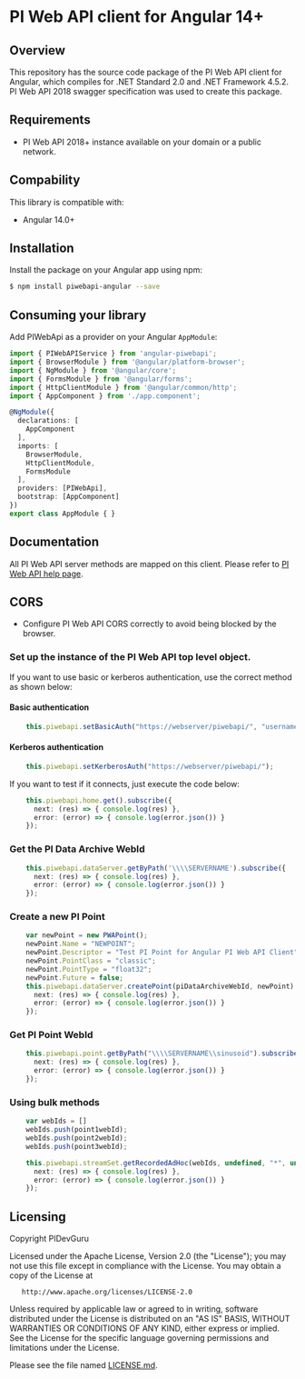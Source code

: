 PI Web API client for Angular 14+
===

## Overview
This repository has the source code package of the PI Web API client for Angular, which compiles for .NET Standard 2.0 and .NET Framework 4.5.2. PI Web API 2018 swagger specification was used to create this package.


## Requirements

 - PI Web API 2018+ instance available on your domain or a public network.


## Compability

This library is compatible with:

 - Angular 14.0+

## Installation

Install the package on your Angular app using npm:

```bash
$ npm install piwebapi-angular --save
```

## Consuming your library

Add PIWebApi as a provider on your Angular `AppModule`:

```typescript
import { PIWebAPIService } from 'angular-piwebapi';
import { BrowserModule } from '@angular/platform-browser';
import { NgModule } from '@angular/core';
import { FormsModule } from '@angular/forms';
import { HttpClientModule } from '@angular/common/http';
import { AppComponent } from './app.component';

@NgModule({
  declarations: [
    AppComponent
  ],
  imports: [
    BrowserModule,
    HttpClientModule,
    FormsModule
  ],
  providers: [PIWebApi],
  bootstrap: [AppComponent]
})
export class AppModule { }

```

## Documentation

All PI Web API server methods are mapped on this client. Please refer to [PI Web API help page](https://docs.aveva.com/bundle/pi-web-api-reference/page/help). 

## CORS

- Configure PI Web API CORS correctly to avoid being blocked by the browser.
 

### Set up the instance of the PI Web API top level object.

If you want to use basic or kerberos authentication, use the correct method as shown below:

#### Basic authentication

```typescript
    this.piwebapi.setBasicAuth("https://webserver/piwebapi/", "username", "password");
``` 

#### Kerberos authentication

```typescript
    this.piwebapi.setKerberosAuth("https://webserver/piwebapi/");
``` 

If you want to test if it connects, just execute the code below:

```typescript
    this.piwebapi.home.get().subscribe({
      next: (res) => { console.log(res) }, 
      error: (error) => { console.log(error.json()) }
    });
``` 

### Get the PI Data Archive WebId

```typescript
    this.piwebapi.dataServer.getByPath('\\\\SERVERNAME').subscribe({
      next: (res) => { console.log(res) }, 
      error: (error) => { console.log(error.json()) }
    });
```

### Create a new PI Point

```typescript
    var newPoint = new PWAPoint();
    newPoint.Name = "NEWPOINT";
    newPoint.Descriptor = "Test PI Point for Angular PI Web API Client";
    newPoint.PointClass = "classic";
    newPoint.PointType = "float32";
    newPoint.Future = false;
    this.piwebapi.dataServer.createPoint(piDataArchiveWebId, newPoint).subscribe({
      next: (res) => { console.log(res) }, 
      error: (error) => { console.log(error.json()) }
    });    
```

### Get PI Point WebId

```typescript
    this.piwebapi.point.getByPath("\\\\SERVERNAME\\sinusoid").subscribe({
      next: (res) => { console.log(res) }, 
      error: (error) => { console.log(error.json()) }
    }); 
```

### Using bulk methods

```typescript
    var webIds = []
    webIds.push(point1webId);
    webIds.push(point2webId);
    webIds.push(point3webId);

    this.piwebapi.streamSet.getRecordedAdHoc(webIds, undefined, "*", undefined, true, 1000, undefined, "*-3d", undefined).subscribe({
      next: (res) => { console.log(res) }, 
      error: (error) => { console.log(error.json()) }
    });           
```


## Licensing
Copyright PIDevGuru

   Licensed under the Apache License, Version 2.0 (the "License");
   you may not use this file except in compliance with the License.
   You may obtain a copy of the License at

       http://www.apache.org/licenses/LICENSE-2.0

   Unless required by applicable law or agreed to in writing, software
   distributed under the License is distributed on an "AS IS" BASIS,
   WITHOUT WARRANTIES OR CONDITIONS OF ANY KIND, either express or implied.
   See the License for the specific language governing permissions and
   limitations under the License.
   
Please see the file named [LICENSE.md](LICENSE.md).

